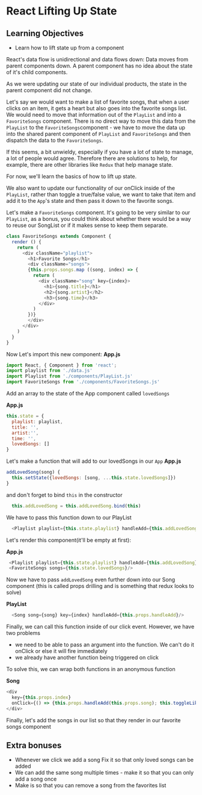 # React Lifting Up State

## Learning Objectives
 - Learn how to lift state up from a component

React's data flow is unidirectional and data flows down: Data moves from parent components down. A parent component has no idea about the state of it's child components.

As we were updating our state of our individual products, the state in the parent component did not change.

Let's say we would want to make a list of favorite songs, that when a user clicks on an item, it gets a heart but also goes into the favorite songs list. We would need to move that information out of the `PlayList` and into a `FavoriteSongs` component. There is no direct way to move this data from the `PlayList` to the `FavoriteSongs`component - we have to move the data up into the shared parent component of `PlayList` and `FavoriteSongs` and then dispatch the data to the `FavoriteSongs`.

If this seems, a bit unwieldy, especially if you have a lot of state to manage, a lot of people would agree. Therefore there are solutions to help, for example, there are other libraries like `Redux` that help manage state.

For now, we'll learn the basics of how to lift up state.

We also want to update our functionality of our onClick inside of the `PlayList`, rather than toggle a true/false value, we want to take that item and add it to the `App`'s state and then pass it down to the favorite songs.

Let's make a `FavoriteSongs` component. It's going to be very similar to our `PlayList`, as a bonus, you could think about whether there would be a way to reuse our SongList or if it makes sense to keep them separate.

```js
class FavoriteSongs extends Component {
  render () {
    return (
      <div className="playlist">
        <h1>Favorite Songs</h1>
        <div className="songs">
        {this.props.songs.map ((song, index) => {
          return (
            <div className="song" key={index}>
              <h1>{song.title}</h1>
              <h2>{song.artist}</h2>
              <h3>{song.time}</h3>
            </div>
          )
        })}
        </div>
      </div>
    )
  }
}

```

Now Let's import this new component:
**App.js**
```js
import React, { Component } from 'react';
import playlist from './data.js'
import Playlist from './components/PlayList.js'
import FavoriteSongs from './components/FavoriteSongs.js'
```

Add an array to the state of the App component called `lovedSongs`

**App.js**
```js
this.state = {
  playlist: playlist,
  title: '',
  artist:'',
  time: '',
  lovedSongs: []
}
```

Let's make a function that will add to our lovedSongs in our `App`
**App.js**
```js
addLovedSong(song) {
  this.setState({lovedSongs: [song, ...this.state.lovedSongs]})
}
```
and don't forget to bind `this` in the constructor

```js
  this.addLovedSong = this.addLovedSong.bind(this)
```
We have to pass this function down to our PlayList

```js
  <Playlist playlist={this.state.playlist} handleAdd={this.addLovedSong}/>
```

Let's render this component(it'll be empty at first):

**App.js**
```js
 <Playlist playlist={this.state.playlist} handleAdd={this.addLovedSong}/>
 <FavoriteSongs songs={this.state.lovedSongs}/>
```

Now we have to pass `addLovedSong` even further down into our Song component (this is called props drilling and is something that redux looks to solve)

**PlayList**

```js
  <Song song={song} key={index} handleAdd={this.props.handleAdd}/>
```

Finally, we can call this function inside of our click event.
However, we have two problems
- we need to be able to pass an argument into the function. We can't do it onClick or else it will fire immediately
- we already have another function being triggered on click

To solve this, we can wrap both functions in an anonymous function

**Song**

```js
<div
  key={this.props.index}
  onClick={() => {this.props.handleAdd(this.props.song); this.toggleLike()}}
</div>
```

Finally, let's add the songs in our list so that they render in our favorite songs component

## Extra bonuses

- Whenever we click we add a song
Fix it so that only loved songs can be added
- We can add the same song multiple times - make it so that you can only add a song once
- Make is so that you can remove a song from the favorites list
